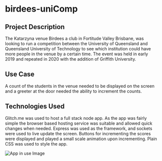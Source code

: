 # birdees-uniComp

## Project Description

The Katarzyna venue Birdees a club in Fortitude Valley Brisbane, was looking to run a competition between the University of Queensland and Queensland University of Technology to see which institution could have more people in the venue by a certain time.
The event was held in early 2019 and repeated in 2020 with the addition of Griffith University.

## Use Case

A count of the students in the venue needed to be displayed on the screen and a greeter at the door needed the ability to increment the counts.

## Technologies Used

Glitch.me was used to host a full stack node app. As the app was fairly simple the browser based hosting service was suitable and allowed quick changes when needed.
Express was used as the framework, and sockets were used to live update the screen.  Buttons for incrementing the scores were displayed and played a small scale animation upon incrementing.
Plain CSS was used to style the app.

![App in use Image](/Birdees_uqVqut(2).jpg)

